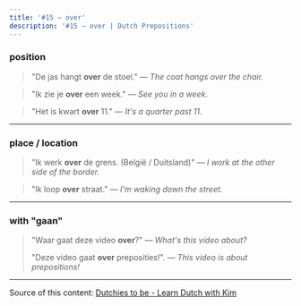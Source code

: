 ```yaml
---
title: '#15 — over'
description: '#15 — over | Dutch Prepositions'
---
```


### position

> "De jas hangt **over** de stoel."
> _— The coat hangs over the chair._

> "Ik zie je **over** een week."
> _— See you in a week._

> "Het is kwart **over** 11."
> _— It's a quarter past 11._

---

### place / location

> "Ik werk **over** de grens. (België / Duitsland)"
> _— I work at the other side of the border._

> "Ik loop **over** straat."
> _— I'm waking down the street._

---

### with "gaan"

> "Waar gaat deze video **over**?"
> _— What's this video about?_
>
> "Deze video gaat **over** preposities!".
> _— This video is about prepositions!_

---

Source of this content: [Dutchies to be - Learn Dutch with Kim](https://youtu.be/wgeoXKNZUZw)
